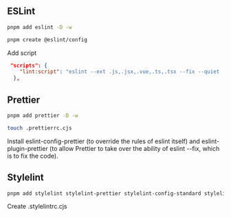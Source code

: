 ## ESLint

```sh
pnpm add eslint -D -w

pnpm create @eslint/config
```

Add script

```json
 "scripts": {
    "lint:script": "eslint --ext .js,.jsx,.vue,.ts,.tsx --fix --quiet ./"
  },
```

## Prettier

```sh
pnpm add prettier -D -w

touch .prettierrc.cjs

```

Install eslint-config-prettier (to override the rules of eslint itself) and eslint-plugin-prettier (to allow Prettier to take over the ability of eslint --fix, which is to fix the code).

## Stylelint

```sh
pnpm add stylelint stylelint-prettier stylelint-config-standard stylelint-config-recommended-less postcss-html stylelint-config-recommended-vue stylelint-config-recess-order stylelint-config-prettier -D -w
```

Create .stylelintrc.cjs
